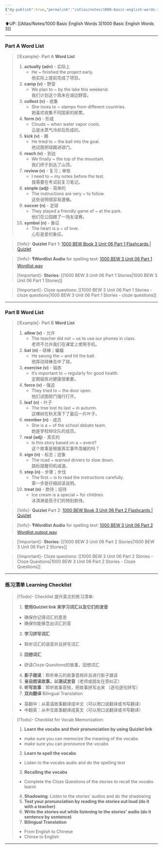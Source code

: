 ```yaml
---
{"dg-publish":true,"permalink":"/atlas/notes/1000-basic-english-words-3-unit-06/","noteIcon":""}
---
```


⬆️UP: [[Atlas/Notes/1000 Basic English Words 3\|1000 Basic English Words 3]]

---
### Part A Word List


> [!Example]- Part A **Word List**
> 1. **actually (adv)** - 实际上
>     - He ~ finished the project early.  
>         他实际上提前完成了项目。
> 2. **camp (v)** - 野营
>     - We plan to ~ by the lake this weekend.  
>         我们计划这个周末在湖边野营。
> 3. **collect (v)** - 收集
>     - She loves to ~ stamps from different countries.  
>         她喜欢收集不同国家的邮票。
> 4. **form (v)** - 形成
>     - Clouds ~ when water vapor cools.  
>         云是水蒸气冷却后形成的。
> 5. **kick (v)** - 踢
>     - He tried to ~ the ball into the goal.  
>         他试图把球踢进球门。
> 6. **reach (v)** - 到达
>     - We finally ~ the top of the mountain.  
>         我们终于到达了山顶。
> 7. **review (v)** - 复习；审核
>     - I need to ~ my notes before the test.  
>         我需要在考试前复习笔记。
> 8. **simple (adj)** - 简单的
>     - The instructions are very ~ to follow.  
>         这些说明很容易遵循。
> 9. **soccer (n)** - 足球
>     - They played a friendly game of ~ at the park.  
>         他们在公园踢了一场友谊赛。
> 10. **symbol (n)** - 象征
>     - The heart is a ~ of love.  
>         心形是爱的象征。

> [!info]- **Quizlet** Part 1: [1000 BEW Book 3 Unit 06 Part 1 Flashcards | Quizlet]()

> [!info]- 🎙️**Wordlist Audio** for spelling test: [1000 BEW 3 Unit 06 Part 1 Wordlist.wav]()

> [!important]- **Stories**: [[1000 BEW 3 Unit 06 Part 1 Stories\|1000 BEW 3 Unit 06 Part 1 Stories]]

> [!important]- Cloze questions: [[1000 BEW 3 Unit 06 Part 1 Stories - cloze questions\|1000 BEW 3 Unit 06 Part 1 Stories - cloze questions]]

---
### Part B Word List


> [!Example]- Part B **Word List**
> 1. **allow (v)** - 允许
>     - The teacher did not ~ us to use our phones in class.  
>         老师不允许我们在课堂上使用手机。
> 2. **bat (n)** - 球棒；蝙蝠
>     - He swung the ~ and hit the ball.  
>         他挥动球棒击中了球。
> 3. **exercise (v)** - 锻炼
>     - It’s important to ~ regularly for good health.  
>         定期锻炼对健康很重要。
> 4. **force (v)** - 强迫
>     - They tried to ~ the door open.  
>         他们试图把门强行打开。
> 5. **leaf (n)** - 叶子
>     - The tree lost its last ~ in autumn.  
>         这棵树在秋天落下了最后一片叶子。
> 6. **member (n)** - 成员
>     - She is a ~ of the school debate team.  
>         她是学校辩论队的成员。
> 7. **real (adj)** - 真实的
>     - Is this story based on a ~ event?  
>         这个故事是根据真实事件改编的吗？
> 8. **sign (n)** - 标志；迹象
>     - The road ~ warned drivers to slow down.  
>         路标提醒司机减速。
> 9. **step (n)** - 步骤；步伐
>     - The first ~ is to read the instructions carefully.  
>         第一步是仔细阅读说明。
> 10. **treat (n)** - 款待；招待
>     - Ice cream is a special ~ for children.  
>         冰淇淋是孩子们的特别款待。

> [!info]- **Quizlet** Part 2: [1000 BEW Book 3 Unit 06 Part 2 Flashcards | Quizlet]()

> [!info]- 🎙️**Wordlist Audio** for spelling test: [1000 BEW 3 Unit 06 Part 2 Wordlist.output.wav]()

> [!important]- **Stories**: [[1000 BEW 3 Unit 06 Part 2 Stories\|1000 BEW 3 Unit 06 Part 2 Stories]]

> [!important]- Cloze questions: [[1000 BEW 3 Unit 06 Part 2 Stories - Cloze Questions\|1000 BEW 3 Unit 06 Part 2 Stories - Cloze Questions]]

---
### 练习清单 Learning Checklist

> [!Todo]- Checklist 提升英文的练习清单:
> 1. **使用Quizlet link 来学习词汇以及它们的发音** 
>	- 确保你记得词汇的意思 
>	- 确保你能够念出词汇的音 
> 2. **学习拼写词汇** 
>	- 聆听词汇的语音并且拼写词汇 
> 3. **回想词汇**
>	- 研读Cloze Questions的故事，回想词汇 
> 4. **影子跟读**：聆听单元的故事音频并且进行影子跟读 
> 5. **亲自朗读故事，以测试发音**（老师或朋友在旁纠正）
> 6. **听写故事**：聆听故事音频，把故事拼写出来 （逐句逐句拼写）
> 7. **双向翻译** Bilingual Translation 
>	- 英翻中：从英语故事翻译成中文（可以用口说翻译或书写翻译）
>	- 中翻英：从中文故事翻译成英文（可以用口说翻译或书写翻译）

> [!Todo]- Checklist for Vocab Memorization:
> 
> 1. **Learn the vocabs and their pronunciation by using Quizlet link**
>	- make sure you can memorize the meaning of the vocabs
>	- make sure you can pronounce the vocabs
> 2. **Learn to spell the vocabs**
>	- Listen to the vocabs audio and do the spelling test
> 3. **Recalling the vocabs**
>	- Complete the Cloze Questions of the stories to recall the vocabs learnt
> 4. **Shadowing**: Listen to the stories' audios and do the shadowing
> 5. **Test your pronunciation by reading the stories out loud (do it with a teacher)**
> 6. **Write the stories out while listening to the stories' audio (do it sentence by sentence)**
> 7. **Bilingual Translation** 
> 	- From English to Chinese
> 	- Chinse to English


---

